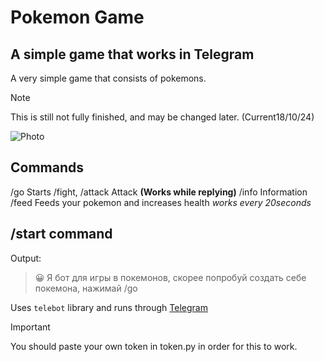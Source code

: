 # Pokemon Game
## A simple game that works in Telegram

A very simple game that consists of pokemons.
> [!NOTE]
> This is still not fully finished, and may be changed later. (Current18/10/24)

![Photo](https://ichef.bbci.co.uk/news/480/cpsprodpb/6b1a/live/a94e4d60-8a07-11ef-9d56-5d80626cf95c.jpg.webp)

## Commands
/go Starts
/fight, /attack Attack **(Works while replying)**
/info Information
/feed Feeds your pokemon and increases health *works every 20seconds*

## /start command
Output:
> 😀 Я бот для игры в покемонов, скорее попробуй создать себе покемона, нажимай /go

Uses ```telebot``` library and runs through [Telegram](https://web.telegram.org/)

> [!IMPORTANT]
> You should paste your own token in token.py in order for this to work.
